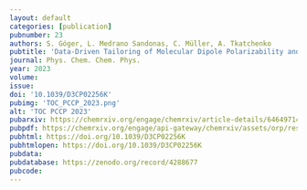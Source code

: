 ```yaml
---
layout: default
categories: [publication]
pubnumber: 23
authors: S. Góger, L. Medrano Sandonas, C. Müller, A. Tkatchenko
pubtitle: 'Data-Driven Tailoring of Molecular Dipole Polarizability and Frontier Orbital Energies in Chemical Compound Space'
journal: Phys. Chem. Chem. Phys.
year: 2023
volume:
issue:
doi: '10.1039/D3CP02256K'
pubimg: 'TOC_PCCP_2023.png'
alt: 'TOC PCCP 2023'
pubarxiv: https://chemrxiv.org/engage/chemrxiv/article-details/64649714f2112b41e9b2957e
pubpdf: https://chemrxiv.org/engage/api-gateway/chemrxiv/assets/orp/resource/item/64649714f2112b41e9b2957e/original/data-driven-tailoring-of-molecular-dipole-polarizability-and-frontier-orbital-energies-in-chemical-compound-space.pdf
pubhtml: https://doi.org/10.1039/D3CP02256K
pubhtmlopen: https://doi.org/10.1039/D3CP02256K
pubdata:
pubdatabase: https://zenodo.org/record/4288677
pubcode:
---
```


